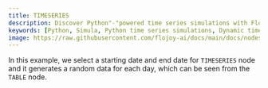 ```yaml
---
title: TIMESERIES
description: Discover Python"-"powered time series simulations with Flojoy's TIMESERIES node. In this example, we select a starting date and end date for TIMESERIES node and it generates a random data for each day, which can be seen from the TABLE node.
keywords: [Python, Simula, Python time series simulations, Dynamic time series modeling, Time series forecasting, Flojoy generator nodes, Python simulation tools, Time series analysis techniques, Time series simulation examples, Python simulation documentation, Dynamic data analysis,  Time series modeling in Python]
image: https://raw.githubusercontent.com/flojoy-ai/docs/main/docs/nodes/GENERATORS/SIMULATIONS/TIMESERIES/examples/EX1/output.jpeg
---
```


In this example, we select a starting date and end date for `TIMESERIES` node and it generates a random data for each day, which can be seen from the `TABLE` node.